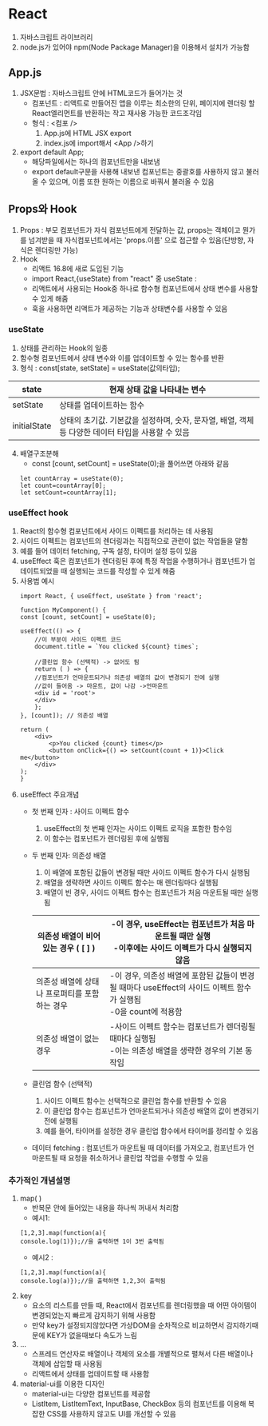# React

1. 자바스크립트 라이브러리
2. node.js가 있어야 npm(Node Package Manager)을 이용해서 설치가 가능함

## App.js

1. JSX문법 : 자바스크립트 안에 HTML코드가 들어가는 것
    - 컴포넌트 : 리액트로 만들어진 앱을 이루는 최소한의 단위, 페이지에 렌더링 할 React엘리먼트를 반환하는 작고 재사용 가능한 코드조각임
	- 형식 : <컴포 /> 
        1. App.js에 HTML JSX export 
        2. index.js에 import해서 <App \/>하기
2. export default App;
    - 해당파일에서는 하나의 컴포넌트만을 내보냄
    - export default구문을 사용해 내보낸 컴포넌트는 중괄호를 사용하지 않고 불러올 수 있으며, 이름 또한 원하는 이름으로 바꿔서 불러올 수 있음

## Props와 Hook

1. Props : 부모 컴포넌트가 자식 컴포넌트에게 전달하는 값, props는 객체이고 뭔가를 넘겨받을 때 자식컴포넌트에서는 'props.이름' 으로 접근할 수 있음(단방향, 자식은 렌더링만 가능)
2. Hook
    - 리액트 16.8에 새로 도입된 기능
    - import React,{useState} from "react" 중 useState : 
    - 리액트에서 사용되는 Hook중 하나로 함수형 컴포넌트에서 상태 변수를 사용할 수 있게 해줌
    - 훅을 사용하면 리액트가 제공하는 기능과 상태변수를 사용할 수 있음
### useState
1.  상태를 관리하는 Hook의 일종
2. 함수형 컴포넌트에서 상태 변수와 이를 업데이트할 수 있는 함수를 반환
3. 형식 : const[state, setState] = useState(값의타입);
 
|state|현재 상태 값을 나타내는 변수|
|---|---|
|setState|상태를 업데이트하는 함수|
|initialState|상태의 초기값. 기본값을 설정하며, 숫자, 문자열, 배열, 객체 등 다양한 데이터 타입을 사용할 수 있음|

4. 배열구조분해
    - const [count, setCount] = useState(0);을 풀어쓰면 아래와 같음
    ```JS
    let countArray = useState(0);
    let count=countArray[0];
    let setCount=countArray[1];
    ```

### useEffect hook
1. React의 함수형 컴포넌트에서 사이드 이펙트를 처리하는 데 사용됨
2. 사이드 이펙트는 컴포넌트의 렌더링과는 직접적으로 관련이 없는 작업들을 말함
3. 예를 들어 데이터 fetching, 구독 설정, 타이머 설정 등이 있음
4. useEffect 훅은 컴포넌트가 렌더링된 후에 특정 작업을 수행하거나 컴포넌트가 업데이트되었을 때 실행되는 코드를 작성할 수 있게 해줌
5. 사용법 예시
    ```JS
    import React, { useEffect, useState } from 'react';

    function MyComponent() {
    const [count, setCount] = useState(0);

    useEffect(() => {
        //이 부분이 사이드 이펙트 코드
        document.title = `You clicked ${count} times`;

        //클린업 함수 (선택적) -> 없어도 됨
        return ( ) => {
        //컴포넌트가 언마운트되거나 의존성 배열의 값이 변경되기 전에 실행
        //값이 들어옴 -> 마운트, 값이 나감 ->언마운트
        <div id = 'root'>
        </div>
        };
    }, [count]); // 의존성 배열

    return (
        <div>
            <p>You clicked {count} times</p>
            <button onClick={() => setCount(count + 1)}>Click me</button>
        </div>
    );
    }
    ```
6. useEffect 주요개념
    - 첫 번째 인자 : 사이드 이펙트 함수
        1. useEffect의 첫 번째 인자는 사이드 이펙트 로직을 포함한 함수임
        2. 이 함수는 컴포넌트가 렌더링된 후에 실행됨
    - 두 번째 인자: 의존성 배열
        1. 이 배열에 포함된 값들이 변경될 때만 사이드 이펙트 함수가 다시 실행됨
        2. 배열을 생략하면 사이드 이펙트 함수는 매 렌더링마다 실행됨
        3. 배열이 빈 경우, 사이드 이펙트 함수는 컴포넌트가 처음 마운트될 때만 실행됨

        |의존성 배열이 비어 있는 경우 ( [ ] )|-이 경우, useEffect는 컴포넌트가 처음 마운트될 때만 실행<br>-이후에는 사이드 이펙트가 다시 실행되지 않음|
        |---|---|
        |의존성 배열에 상태나 프로퍼티를 포함하는 경우|-이 경우, 의존성 배열에 포함된 값들이 변경될 때마다 useEffect의 사이드 이펙트 함수가 실행됨<br>-0을 count에 적용함|
        |의존성 배열이 없는 경우|-사이드 이펙트 함수는 컴포넌트가 렌더링될 때마다 실행됨<br>-이는 의존성 배열을 생략한 경우의 기본 동작임|
        
    - 클린업 함수 (선택적)
        1. 사이드 이펙트 함수는 선택적으로 클린업 함수를 반환할 수 있음
        2. 이 클린업 함수는 컴포넌트가 언마운트되거나 의존성 배열의 값이 변경되기 전에 실행됨
        3. 예를 들어, 타이머를 설정한 경우 클린업 함수에서 타이머를 정리할 수 있음
    - 데이터 fetching : 컴포넌트가 마운트될 때 데이터를 가져오고, 컴포넌트가 언마운트될 때 요청을 취소하거나 클린업 작업을 수행할 수 있음

### 추가적인 개념설명

1. map( )
    - 반복문 안에 들어있는 내용을 하나씩 꺼내서 처리함
    - 예시1:
    ```JS
    [1,2,3].map(function(a){
	console.log(1)});//을 출력하면 1이 3번 출력됨
    ```
    - 예시2 : 
    ```JS
    [1,2,3].map(function(a){
	console.log(a)});//을 출력하면 1,2,3이 출력됨
    ```
2. key
    - 요소의 리스트를 만들 때, React에서 컴포넌트를 렌더링했을 때 어떤 아이템이 변경되었는지 빠르게 감지하기 위해 사용함
    - 만약 key가 설정되지않았다면 가상DOM을 순차적으로 비교하면서 감지하기때문에 KEY가 없을때보다 속도가 느림
3. ...
    - 스프레드 연산자로 배열이나 객체의 요소를 개별적으로 펼쳐서 다른 배열이나 객체에 삽입할 때 사용됨
    - 리액트에서 상태를 업데이트할 때 사용함
4. material-ui를 이용한 디자인
    - material-ui는 다양한 컴포넌트를 제공함
    - ListItem, ListItemText, InputBase, CheckBox 등의 컴포넌트를 이용해 복잡한 CSS를 사용하지 않고도 UI를 개선할 수 있음
